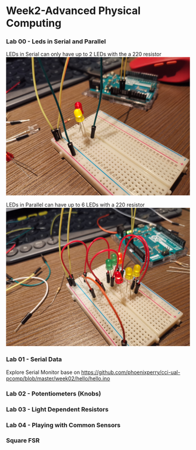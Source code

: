 # Week2-Advanced Physical Computing

### Lab 00 - Leds in Serial and Parallel

LEDs in Serial can only have up to 2 LEDs with the a 220 resistor
![LEDs in Serial](https://github.com/muziFiona/Uni-Response/blob/master/Advanced-Physical-Computing/Week_2/media/IMG_20191013_222906.jpg)

LEDs in Parallel can have up to 6 LEDs with a 220 resistor
![LEDs in Parallel](https://github.com/muziFiona/Uni-Response/blob/master/Advanced-Physical-Computing/Week_2/media/IMG_20191013_225920.jpg)

### Lab 01 - Serial Data
Explore Serial Monitor base on https://github.com/phoenixperry/cci-ual-pcomp/blob/master/week02/hello/hello.ino



### Lab 02 - Potentiometers (Knobs)

### Lab 03 - Light Dependent Resistors

### Lab 04 - Playing with Common Sensors
### Square FSR
